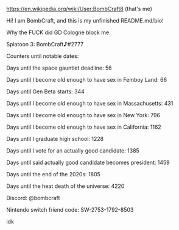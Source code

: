 https://en.wikipedia.org/wiki/User:BombCraft8 (that's me)

Hi! I am BombCraft, and this is my unfinished README.md/bio!

Why the FUCK did GD Cologne block me

Splatoon 3: BombCraft♪#2777

Counters until notable dates:

Days until the space gauntlet deadline: 56

Days until I become old enough to have sex in Femboy Land: 66

Days until Gen Beta starts: 344

Days until I become old enough to have sex in Massachusetts: 431

Days until I become old enough to have sex in New York: 796

Days until I become old enough to have sex in California: 1162

Days until I graduate high school: 1228

Days until I vote for an actually good candidate: 1385

Days until said actually good candidate becomes president: 1459

Days until the end of the 2020s: 1805

Days until the heat death of the universe: 4220

Discord: @bombcraft

Nintendo switch friend code: SW-2753-1792-8503

idk
